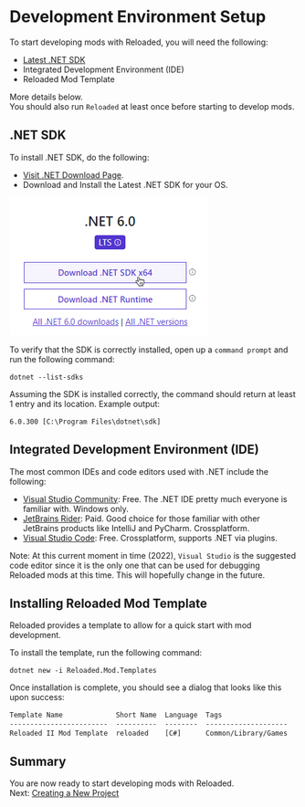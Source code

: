 # Development Environment Setup

To start developing mods with Reloaded, you will need the following:

- [Latest .NET SDK](https://dotnet.microsoft.com/en-us/download)  
- Integrated Development Environment (IDE)  
- Reloaded Mod Template  

More details below.  
You should also run `Reloaded` at least once before starting to develop mods.  

## .NET SDK

To install .NET SDK, do the following:  
- [Visit .NET Download Page](https://dotnet.microsoft.com/en-us/download).  
- Download and Install the Latest .NET SDK for your OS.  

![image](./Images/InstallNetSdk.png)

To verify that the SDK is correctly installed, open up a `command prompt` and run the following command: 

```
dotnet --list-sdks
```

Assuming the SDK is installed correctly, the command should return at least 1 entry and its location. Example output: 

```
6.0.300 [C:\Program Files\dotnet\sdk]
```

## Integrated Development Environment (IDE)  

The most common IDEs and code editors used with .NET include the following:  

- [Visual Studio Community](https://visualstudio.microsoft.com/): Free. The .NET IDE pretty much everyone is familiar with. Windows only.  
- [JetBrains Rider](https://www.jetbrains.com/rider/): Paid. Good choice for those familiar with other JetBrains products like IntelliJ and PyCharm. Crossplatform.  
- [Visual Studio Code](https://code.visualstudio.com/): Free. Crossplatform, supports .NET via plugins.  

Note: At this current moment in time (2022), `Visual Studio` is the suggested code editor since it is the only one that can be used for debugging Reloaded mods at this time. This will hopefully change in the future.  

## Installing Reloaded Mod Template

Reloaded provides a template to allow for a quick start with mod development.  

To install the template, run the following command:  
```
dotnet new -i Reloaded.Mod.Templates
```

Once installation is complete, you should see a dialog that looks like this upon success:  

```
Template Name             Short Name  Language  Tags
------------------------  ----------  --------  --------------------
Reloaded II Mod Template  reloaded    [C#]      Common/Library/Games
```

## Summary

You are now ready to start developing mods with Reloaded.  
Next: [Creating a New Project](./ProjectSetup.md)  